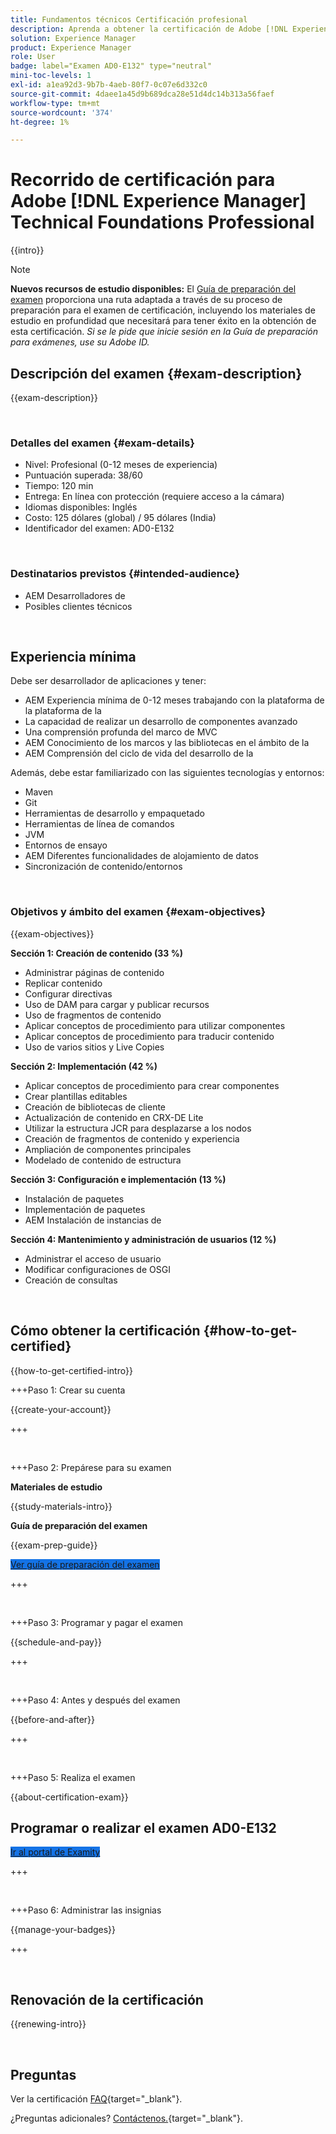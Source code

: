 ```yaml
---
title: Fundamentos técnicos Certificación profesional
description: Aprenda a obtener la certificación de Adobe [!DNL Experience Manager] Profesional.
solution: Experience Manager
product: Experience Manager
role: User
badge: label="Examen AD0-E132" type="neutral"
mini-toc-levels: 1
exl-id: a1ea92d3-9b7b-4aeb-80f7-0c07e6d332c0
source-git-commit: 4daee1a45d9b689dca28e51d4dc14b313a56faef
workflow-type: tm+mt
source-wordcount: '374'
ht-degree: 1%

---
```


# Recorrido de certificación para Adobe [!DNL Experience Manager] Technical Foundations Professional

{{intro}}

>[!NOTE]
>
>**Nuevos recursos de estudio disponibles:** El [Guía de preparación del examen](https://app.rockinfo.com/courses/playScorm/368) proporciona una ruta adaptada a través de su proceso de preparación para el examen de certificación, incluyendo los materiales de estudio en profundidad que necesitará para tener éxito en la obtención de esta certificación. _Si se le pide que inicie sesión en la Guía de preparación para exámenes, use su Adobe ID._

## Descripción del examen {#exam-description}

{{exam-description}}

<br>

### Detalles del examen {#exam-details}

* Nivel: Profesional (0-12 meses de experiencia)
* Puntuación superada: 38/60
* Tiempo: 120 min
* Entrega: En línea con protección (requiere acceso a la cámara)
* Idiomas disponibles: Inglés
* Costo: 125 dólares (global) / 95 dólares (India)
* Identificador del examen: AD0-E132

<br>

### Destinatarios previstos {#intended-audience}

* AEM Desarrolladores de
* Posibles clientes técnicos

<br>

## Experiencia mínima

Debe ser desarrollador de aplicaciones y tener:

* AEM Experiencia mínima de 0-12 meses trabajando con la plataforma de la plataforma de la
* La capacidad de realizar un desarrollo de componentes avanzado
* Una comprensión profunda del marco de MVC
* AEM Conocimiento de los marcos y las bibliotecas en el ámbito de la
* AEM Comprensión del ciclo de vida del desarrollo de la

Además, debe estar familiarizado con las siguientes tecnologías y entornos:

* Maven
* Git
* Herramientas de desarrollo y empaquetado
* Herramientas de línea de comandos
* JVM
* Entornos de ensayo
* AEM Diferentes funcionalidades de alojamiento de datos
* Sincronización de contenido/entornos

<br>

### Objetivos y ámbito del examen {#exam-objectives}

{{exam-objectives}}

**Sección 1: Creación de contenido (33 %)**

* Administrar páginas de contenido
* Replicar contenido
* Configurar directivas
* Uso de DAM para cargar y publicar recursos
* Uso de fragmentos de contenido
* Aplicar conceptos de procedimiento para utilizar componentes
* Aplicar conceptos de procedimiento para traducir contenido
* Uso de varios sitios y Live Copies

**Sección 2: Implementación (42 %)**

* Aplicar conceptos de procedimiento para crear componentes
* Crear plantillas editables
* Creación de bibliotecas de cliente
* Actualización de contenido en CRX-DE Lite
* Utilizar la estructura JCR para desplazarse a los nodos
* Creación de fragmentos de contenido y experiencia
* Ampliación de componentes principales
* Modelado de contenido de estructura

**Sección 3: Configuración e implementación (13 %)**

* Instalación de paquetes
* Implementación de paquetes
* AEM Instalación de instancias de

**Sección 4: Mantenimiento y administración de usuarios (12 %)**

* Administrar el acceso de usuario
* Modificar configuraciones de OSGI
* Creación de consultas

<br>

## Cómo obtener la certificación {#how-to-get-certified}

{{how-to-get-certified-intro}}

+++Paso 1: Crear su cuenta

{{create-your-account}}

+++

<br>

+++Paso 2: Prepárese para su examen

**Materiales de estudio**

{{study-materials-intro}}

**Guía de preparación del examen**

{{exam-prep-guide}}

<a href="https://app.rockinfo.com/courses/playScorm/368" target="_blank" class="spectrum-Button spectrum-Button--fill spectrum-Button--accent spectrum-Button--sizeM is-margin-bottom-big-big at-element-click-tracking" style="background-color:#1473E6">

<span class="spectrum-Button-label has-no-wrap">
   Ver guía de preparación del examen
</span>
</a>

+++

<br>

+++Paso 3: Programar y pagar el examen

{{schedule-and-pay}}

+++

<br>

+++Paso 4: Antes y después del examen

{{before-and-after}}

+++

<br>

+++Paso 5: Realiza el examen

{{about-certification-exam}}

## Programar o realizar el examen AD0-E132

<a href="https://www.certmetrics.com/adobe/candidate/examity_sso.aspx?eid=AD0-E132" target="_blank" class="spectrum-Button spectrum-Button--fill spectrum-Button--accent spectrum-Button--sizeM is-margin-bottom-big-big at-element-click-tracking" style="background-color:#1473E6">

<span class="spectrum-Button-label has-no-wrap">
   Ir al portal de Examity
</span>
</a>

+++

<br>

+++Paso 6: Administrar las insignias

{{manage-your-badges}}

+++

<br>

## Renovación de la certificación

{{renewing-intro}}

<br>

## Preguntas

Ver la certificación [FAQ](https://experienceleague.adobe.com/docs/certification/certification/faq.html){target="_blank"}.

¿Preguntas adicionales? [Contáctenos.](mailto:certif@adobe.com){target="_blank"}.


